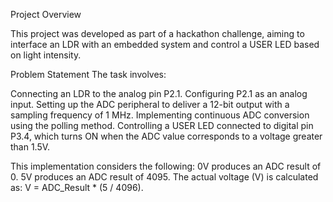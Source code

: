 Project Overview


This project was developed as part of a hackathon challenge, aiming to interface an LDR with an embedded system and control a USER LED based on light intensity.

Problem Statement
The task involves:

Connecting an LDR to the analog pin P2.1.
Configuring P2.1 as an analog input.
Setting up the ADC peripheral to deliver a 12-bit output with a sampling frequency of 1 MHz.
Implementing continuous ADC conversion using the polling method.
Controlling a USER LED connected to digital pin P3.4, which turns ON when the ADC value corresponds to a voltage greater than 1.5V.

This implementation considers the following:
0V produces an ADC result of 0.
5V produces an ADC result of 4095.
The actual voltage (V) is calculated as:
V = ADC_Result * (5 / 4096).
